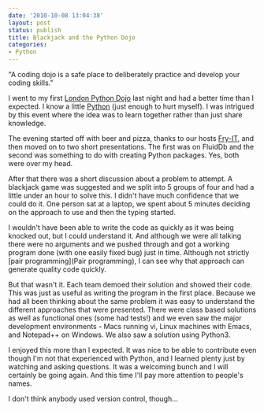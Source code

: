 ```yaml
---
date: '2010-10-08 13:04:38'
layout: post
status: publish
title: Blackjack and the Python Dojo
categories:
- Python
---
```


"A coding dojo is a safe place to deliberately practice and develop your coding
skills."

I went to my first
[London Python Dojo](http://ldnpydojo.eventwax.com/london-python-code-dojo-season-2-episode-2)
last night and had a better time than I expected. I know a little
[Python](http://en.wikipedia.org/wiki/Python_(programming_language)) (just
enough to hurt myself). I was intrigued by this event where the idea was to
learn together rather than just share knowledge.

The evening started off with beer and pizza, thanks to our hosts
[Fry-IT](http://www.fry-it.com/), and then moved on to two short
presentations. The first was on FluidDb and the second was something to do with
creating Python packages. Yes, both were over my head.

After that there was a short discussion about a problem to attempt. A blackjack
game was suggested and we split into 5 groups of four and had a little under an
hour to solve this. I didn't have much confidence that we could do it. One
person sat at a laptop, we spent about 5 minutes deciding on the approach to use
and then the typing started.

I wouldn't have been able to write the code as quickly as it was being knocked
out, but I could understand it. And although we were all talking there were no
arguments and we pushed through and got a working program done (with one easily
fixed bug) just in time. Although not strictly [pair programming](Pair
programming), I can see why that approach can generate quality code quickly.

But that wasn't it. Each team demoed their solution and showed their code. This
was just as useful as writing the program in the first place. Because we had all
been thinking about the same problem it was easy to understand the different
approaches that were presented. There were class based solutions as well as
functional ones (some had tests!) and we even saw the major development
environments - Macs running vi, Linux machines with Emacs, and Notepad++ on
Windows. We also saw a solution using Python3.

I enjoyed this more than I expected. It was nice to be able to contribute even
though I'm not that experienced with Python, and I learned plenty just by
watching and asking questions. It was a welcoming bunch and I will certainly be
going again. And this time I'll pay more attention to people's names.

I don't think anybody used version control, though...
